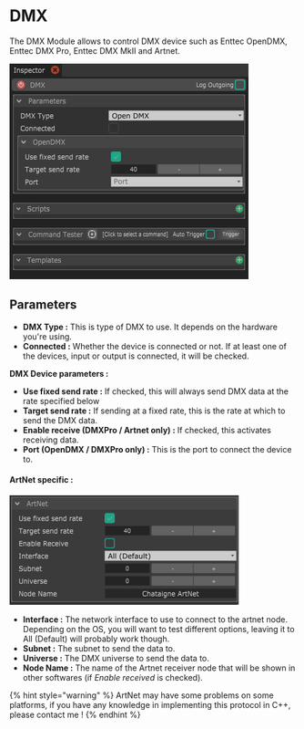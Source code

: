 # DMX

The DMX Module allows to control DMX device such as Enttec OpenDMX, Enttec DMX Pro, Enttec DMX MkII and Artnet.

![](../../.gitbook/assets/dmx.png)

## Parameters

* **DMX Type :** This is type of DMX to use. It depends on the hardware you're using. 
* **Connected :** Whether the device is connected or not. If at least one of the devices, input or output is connected, it will be checked.

**DMX Device parameters :**

* **Use fixed send rate :** If checked, this will always send DMX data at the rate specified below
* **Target send rate :** If sending at a fixed rate, this is the rate at which to send the DMX data.
* **Enable receive \(DMXPro / Artnet only\) :** If checked, this activates receiving data.
* **Port \(OpenDMX / DMXPro only\) :** This is the port to connect the device to. 

#### ArtNet specific :

![](../../.gitbook/assets/artnet.png)

* **Interface :** The network interface to use to connect to the artnet node. Depending on the OS, you will want to test different options, leaving it to All \(Default\) will probably work though.
* **Subnet :** The subnet to send the data to.
* **Universe :** The DMX universe to send the data to.
* **Node Name :** The name of the Artnet receiver node that will be shown in other softwares \(if _Enable received_ is checked\).

{% hint style="warning" %}
ArtNet may have some problems on some platforms, if you have any knowledge in implementing this protocol in C++, please contact me !
{% endhint %}

